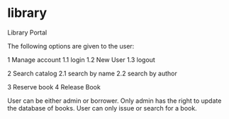 # library
Library Portal 

The following options are given to the user:

1 Manage account
 1.1 login
 1.2 New User
 1.3 logout

2 Search catalog
 2.1 search by name
 2.2 search by author

3 Reserve book
4 Release Book

User can be either admin or borrower.
Only admin has the right to update the database of books.
User can only issue or search for a book.
